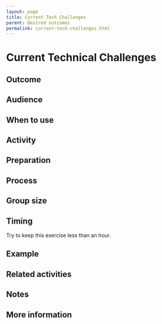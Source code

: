 ```yaml
---
layout: page
title: Current Tech Challenges
parent: Desired outcomes
permalink: current-tech-challenges.html
---
```


# Current Technical Challenges

## Outcome

## Audience

## When to use

## Activity

## Preparation

## Process

## Group size

## Timing

Try to keep this exercise less than an hour.

## Example

## Related activities

## Notes

## More information

